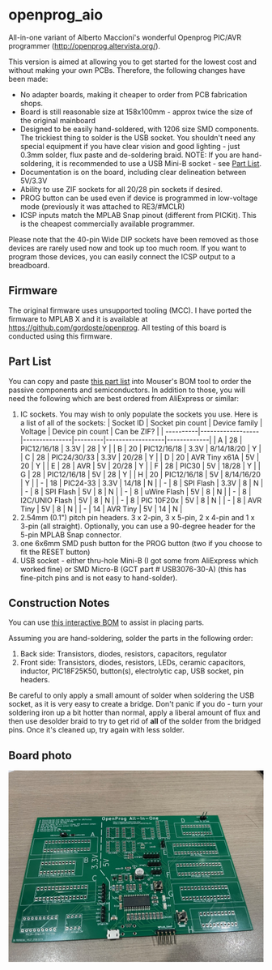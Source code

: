 # openprog_aio
All-in-one variant of Alberto Maccioni's wonderful Openprog PIC/AVR programmer (http://openprog.altervista.org/).

This version is aimed at allowing you to get started for the lowest cost and without making your own PCBs. Therefore, the following changes have been made:

* No adapter boards, making it cheaper to order from PCB fabrication shops.
* Board is still reasonable size at 158x100mm - approx twice the size of the original mainboard
* Designed to be easily hand-soldered, with 1206 size SMD components. The trickiest thing to solder is the USB socket. You shouldn't need any special equipment if you have clear vision and good lighting - just 0.3mm solder, flux paste and de-soldering braid. NOTE: If you are hand-soldering, it is recommended to use a USB Mini-B socket - see [Part List](#part-list).
* Documentation is on the board, including clear delineation between 5V/3.3V
* Ability to use ZIF sockets for all 20/28 pin sockets if desired.
* PROG button can be used even if device is programmed in low-voltage mode (previously it was attached to RE3/#MCLR)
* ICSP inputs match the MPLAB Snap pinout (different from PICKit). This is the cheapest commercially available programmer.

Please note that the 40-pin Wide DIP sockets have been removed as those devices are rarely used now and took up too much room. If you want to program those devices, you can easily connect the ICSP output to a breadboard.

## Firmware

The original firmware uses unsupported tooling (MCC). I have ported the firmware to MPLAB X and it is available at <https://github.com/gordoste/openprog>. All testing of this board is conducted using this firmware.

## Part List

You can copy and paste [this part list](bom/partlist.txt) into Mouser's BOM tool to order the passive components and semiconductors. In addition to those, you will need the following which are best ordered from AliExpress or similar:
1. IC sockets. You may wish to only populate the sockets you use. Here is a list of all of the sockets:
   | Socket ID | Socket pin count | Device family | Voltage | Device pin count | Can be ZIF? |
   | ----------|------------------|---------------|---------|------------------|-------------|
   | A | 28 | PIC12/16/18 | 3.3V | 28 | Y  |
   | B | 20 | PIC12/16/18 | 3.3V | 8/14/18/20 | Y |
   | C | 28 | PIC24/30/33 | 3.3V | 20/28 | Y |
   | D | 20 | AVR Tiny x61A | 5V | 20 | Y |
   | E | 28 | AVR | 5V | 20/28 | Y |
   | F | 28 | PIC30 | 5V | 18/28 | Y |
   | G | 28 | PIC12/16/18 | 5V | 28 | Y |
   | H | 20 | PIC12/16/18 | 5V | 8/14/16/20 | Y |
   | - | 18 | PIC24-33 | 3.3V | 14/18 | N |
   | - | 8  | SPI Flash | 3.3V | 8 | N |
   | - | 8  | SPI Flash | 5V | 8 | N |
   | - | 8  | uWire Flash | 5V | 8 | N |
   | - | 8  | I2C/UNIO Flash | 5V | 8 | N |
   | - | 8  | PIC 10F20x | 5V | 8 | N |
   | - | 8  | AVR Tiny | 5V | 8 | N |
   | - | 14 | AVR Tiny | 5V | 14 | N |
2. 2.54mm (0.1") pitch pin headers. 3 x 2-pin, 3 x 5-pin, 2 x 4-pin and 1 x 3-pin (all straight). Optionally, you can use a 90-degree header for the 5-pin MPLAB Snap connector.
3. one 6x6mm SMD push button for the PROG button (two if you choose to fit the RESET button)
4. USB socket - either thru-hole Mini-B (I got some from AliExpress which worked fine) or SMD Micro-B (GCT part # USB3076-30-A) (this has fine-pitch pins and is not easy to hand-solder).

## Construction Notes

You can use [this interactive BOM](ibom.html) to assist in placing parts.

Assuming you are hand-soldering, solder the parts in the following order:
1. Back side: Transistors, diodes, resistors, capacitors, regulator
2. Front side: Transistors, diodes, resistors, LEDs, ceramic capacitors, inductor, PIC18F25K50, button(s), electrolytic cap, USB socket, pin headers.

Be careful to only apply a small amount of solder when soldering the USB socket, as it is very easy to create a bridge. Don't panic if you do - turn your soldering iron up a bit hotter than normal, apply a liberal amount of flux and then use desolder braid to try to get rid of __all__ of the solder from the bridged pins. Once it's cleaned up, try again with less solder.

## Board photo
![Photo of board](photo.jpg)



